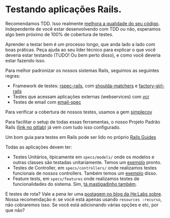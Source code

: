 # Testando aplicações Rails.

Recomendamos TDD. Isso realmente [melhora a qualidade do seu código](http://www.extremeprogramming.org/rules/testfirst.html).
Independente de você estar desenvolvendo com TDD ou não, esperamos algo bem próximo de 100% de cobertura de testes.

Aprender a testar bem é um processo longo, que anda lado a lado com boas práticas. Peça ajuda ao seu líder técnico para explicar o que você deveria estar testando (TUDO! Ou bem perto disso), e como você deveria estar fazendo isso.

Para melhor padronizar os nossos sistemas Rails, seguimos as seguintes regras:
* Framework de testes: [rspec-rails](https://github.com/rspec/rspec-rails), com [shoulda-matchers](https://github.com/thoughtbot/shoulda-matchers) e [factory-girl-rails](https://github.com/thoughtbot/factory_girl_rails)
* Testes que acessam aplicações externas (webservices) com [vcr](https://github.com/vcr/vcr)
* Testes de email com [email-spec](https://github.com/email-spec/email-spec)

Para verificar a cobertura de nossos testes, usamos a gem [simplecov](https://github.com/colszowka/simplecov)

Para facilitar o setup de todas essas ferramentas, o nosso Projeto Padrão Rails ([link no gitlab](https://sistemas.uff.br/sti/git/cds/projeto_padrao_rails)) já vem com tudo isso configurado.

Um bom guia para testes em Rails pode ser lido no próprio [Rails Guides](http://guides.rubyonrails.org/testing.html)

Todas as aplicações devem ter:
* Testes Unitários, tipicamente em `specs/models/` onde os modelos e outras classes são testadas unitariamente. Temos um [exemplo](/samples/model.rb) pronto. 
* Testes de Controller, em `specs/controllers/` onde realizamos testes funcionais de nossos controllers. Também temos um [exemplo](/samples/controller.rb) disso.
* Feature tests, em `specs/features` onde realizamos testes de funcionalidades do sistema. Sim, [tá mastigadinho também](http://guides.rubyonrails.org/testing.html).

E testes de rota? Vale a pena ler uma [postagem no blog da He:Labs sobre](http://helabs.com/blog/2014/03/18/routes-to-spec-or-not-to-spec-in-a-rails-app/).
Nossa recomendação é: se você está apenas usando `resources :recurso`, não cobraremos isso. Se você está adicionando várias opções e etc, por que não? 
